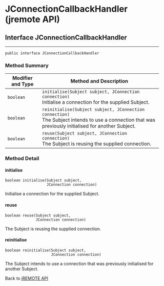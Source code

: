 # JConnectionCallbackHandler (jremote API)

<PageHeader />

## Interface JConnectionCallbackHandler

* * *


```
public interface JConnectionCallbackHandler
```

### Method Summary


| Modifier and Type<br> | Method and Description<br> |
| --- | --- |
| `boolean`<br> | `initialise(Subject subject, JConnection connection)`<br>Initialise a connection for the supplied Subject.<br> |
| `boolean`<br> | `reinitialise(Subject subject, JConnection connection)`<br>The Subject intends to use a connection that was previously initialised for another Subject.<br> |
| `boolean`<br> | `reuse(Subject subject, JConnection connection)`<br>The Subject is reusing the supplied connection.<br> |

### Method Detail



#### initialise

```
boolean initialise(Subject subject,
                   JConnection connection)
```

Initialise a connection for the supplied Subject.



#### reuse

```
boolean reuse(Subject subject,
              JConnection connection)
```

The Subject is reusing the supplied connection.



#### reinitialise

```
boolean reinitialise(Subject subject,
                     JConnection connection)
```

The Subject intends to use a connection that was previously initialised for another Subject.

Back to [jREMOTE API](com_jbase_jremote_package-summary)
